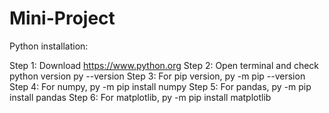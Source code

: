 # Mini-Project

Python installation:

Step 1: Download https://www.python.org
Step 2: Open terminal and check python version py --version
Step 3: For pip version, py -m pip --version
Step 4: For numpy, py -m pip install numpy
Step 5: For pandas, py -m pip install pandas
Step 6: For matplotlib, py -m pip install matplotlib


